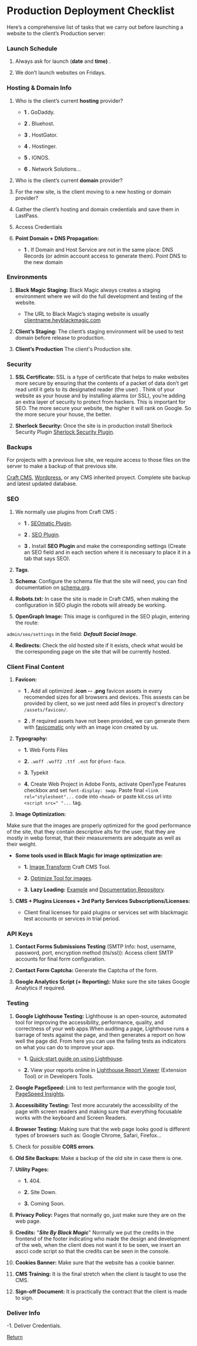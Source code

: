 # Production Deployment Checklist

  

Here’s a comprehensive list of tasks that we carry out before launching a website to the client’s Production server:

  

### Launch Schedule

  

1. Always ask for launch (**date** and **time)** .

2. We don’t launch websites on Fridays.

  

### Hosting & Domain Info

1. Who is the client’s current **hosting** provider?

	-  **1 .** GoDaddy.

	-  **2 .** Bluehost.

	-  **3 .** HostGator.

	-  **4 .** Hostinger.

	-  **5 .** IONOS.

	-  **6 .** Network Solutions...

2. Who is the client’s current **domain** provider?

3. For the new site, is the client moving to a new hosting or domain provider?

4. Gather the client’s hosting and domain credentials and save them in LastPass.

5. Access Credentials

6.  **Point Domain + DNS Propagation:**

	-  **1 .** If Domain and Host Service are not in the same place: DNS Records (or admin account access to generate them). Point DNS to the new domain

  

### Environments

1.  **Black Magic Staging:** Black Magic always creates a staging environment where we will do the full development and testing of the website.

	- The URL to Black Magic’s staging website is usually [clientname.heyblackmagic.com](http://clientname.heyblackmagic.com/)

2.  **Client’s Staging:** The client’s staging environment will be used to test domain before release to production.

3.  **Client’s Production** The client's Production site.

  

### Security

  

1.  **SSL Certificate:** SSL is a type of certificate that helps to make websites more secure by ensuring that the contents of a packet of data don’t get read until it gets to its designated reader (the user) . Think of your website as your house and by installing alarms (or SSL), you’re adding an extra layer of security to protect from hackers. This is important for SEO. The more secure your website, the higher it will rank on Google. So the more secure your house, the better.

2.  **Sherlock Security:** Once the site is in production install Sherlock Security Plugin [Sherlock Security Plugin](about:blank).

  

### Backups

  

For projects with a previous live site, we require access to those files on the server to make a backup of that previous site.

[Craft CMS](https://craftcms.com/), [Wordpress](https://wordpress.com/), or any CMS inherited proyect. Complete site backup and latest updated database.

  

### SEO

  

1. We normally use plugins from Craft CMS :

	-  **1 .** [SEOmatic Plugin](https://plugins.craftcms.com/seomatic?craft4).

	-  **2 .** [SEO Plugin](http://craft3.lexington-market.test/admin/plugin-store/seo).

	-  **3 .** Install **SEO Plugin** and make the corresponding settings (Create an SEO field and in each section where it is necessary to place it in a tab that says SEO).

2.  **Tags**.

3.  **Schema**: Configure the schema file that the site will need, you can find documentation on [schema.org](https://schema.org/).

4.  **Robots.txt:** In case the site is made in Craft CMS, when making the configuration in SEO plugin the robots will already be working.

5.  **OpenGraph Image:** This image is configured in the SEO plugin, entering the route:

`admin/seo/settings` in the field: ***Default Social Image***.

4.  **Redirects:** Check the old hosted site if it exists, check what would be the corresponding page on the site that will be currently hosted.

  

### Client Final Content

  

1.  **Favicon:**

	-  **1 .**  Add all optimized **.icon -- .png** favicon assets in every recomended sizes for all browsers and devices. This assests can be provided by client, so we just need add files in proyect's directory ```/assets/favicon/```.

	-  **2 .** If required assets have not been provided, we can generate them with [favicomatic](https://favicomatic.com/) only with an image icon created by us.

  

2.  **Typography:**

	-  **1.** Web Fonts Files

	-  **2.**  ```.woff .woff2 .ttf .eot``` for ```@font-face```.

	-  **3.**  Typekit

	-  **4.**  Create Web Project in Adobe Fonts, activate OpenType Features checkbox and set ```font-display: swap```. Paste final ```<link rel="stylesheet"...``` code into ```<head>``` or paste kit.css url into ```<script src=" "...``` tag.

  

4.  **Image Optimization:**

Make sure that the images are properly optimized for the good performance of the site, that they contain descriptive alts for the user, that they are mostly in webp format, that their measurements are adequate as well as their weight.

-  **Some tools used in Black Magic for image optimization are:**

	-  **1.** [Image Transform](https://craftcms.com/docs/3.x/image-transforms.html) Craft CMS Tool.

	-  **2.** [Optimize Tool for images](https://www.optimizeimages.com/tool).

	-  **3.**  **Lazy Loading:** [Example](https://afarkas.github.io/lazysizes/index.html) and [Documentation Repository](https://github.com/aFarkas/lazysizes).

  
  

5.  **CMS + Plugins Licenses + 3rd Party Services Subscriptions/Licenses:**

     - Client final licenses for paid plugins or services set with blackmagic test accounts or services in trial period.

  

### API Keys

1.  **Contact Forms Submissions Testing** (SMTP Info: host, username, password, port, encryption method (tls/ssl)): Access client SMTP accounts for final form configuration.

2.  **Contact Form Captcha:** Generate the Captcha of the form.

3.  **Google Analytics Script (+ Reporting):** Make sure the site takes Google Analytics if required.

  

### Testing

1.  **Google Lighthouse Testing:** Lighthouse is an open-source, automated tool for improving the accessibility, performance, quality, and correctness of your web apps.When auditing a page, Lighthouse runs a barrage of tests against the page, and then generates a report on how well the page did. From here you can use the failing tests as indicators on what you can do to improve your app.

	- **1.** [Quick-start guide on using Lighthouse](https://chrome.google.com/webstore/detail/lighthouse/blipmdconlkpinefehnmjammfjpmpbjk?hl=es).

	- **2.** View your reports online in [Lighthouse Report Viewer](https://googlechrome.github.io/lighthouse/viewer/) (Extension Tool) or in Developers Tools.

2.  **Google PageSpeed:** Link to test performance with the google tool, [PageSpeed Insights](https://pagespeed.web.dev/).

3.  **Accessibility Testing:** Test more accurately the accessibility of the page with screen readers and making sure that everything focusable works with the keyboard and Screen Readers.

4.  **Browser Testing:** Making sure that the web page looks good is different types of browsers such as: Google Chrome, Safari, Firefox...

5. Check for possible **CORS errors**.

6.  **Old Site Backups:** Make a backup of the old site in case there is one.

7.  **Utility Pages:**

	-  **1.** 404.

	-  **2.** Site Down.

	-  **3.** Coming Soon.

8.  **Privacy Policy:** Pages that normally go, just make sure they are on the web page.

9.  **Credits:** "***Site By Black Magic***" Normally we put the credits in the frontend of the footer indicating who made the design and development of the web, when the client does not want it to be seen, we insert an ascci code script so that the credits can be seen in the console.

10.  **Cookies Banner:** Make sure that the website has a cookie banner.

11.  **CMS Training:** It is the final stretch when the client is taught to use the CMS.

12.  **Sign-off Document:** It is practically the contract that the client is made to sign.

  

### Deliver Info
-1.  Deliver Credentials.

  

[Return](../README.md)